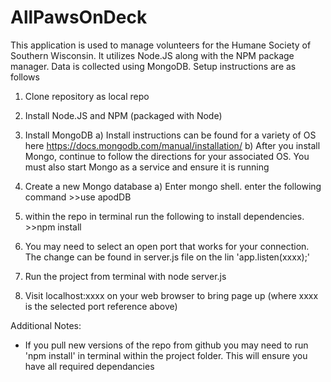 # AllPawsOnDeck

This application is used to manage volunteers for the Humane Society of Southern Wisconsin.  It utilizes Node.JS along with the NPM package manager.  Data is collected using MongoDB.  Setup instructions are as follows

1) Clone repository as local repo
2) Install Node.JS and NPM (packaged with Node)
3) Install MongoDB
    a) Install instructions can be found for a variety of OS here https://docs.mongodb.com/manual/installation/ 
    b) After you install Mongo, continue to follow the directions for your associated OS.  You must also start Mongo as a service and ensure it is running
4) Create a new Mongo database
    a) Enter mongo shell. enter the following command
        >>use apodDB
5)  within the repo in terminal run the following to install dependencies. 
        >>npm install
6) You may need to select an open port that works for your connection.  The change can be found in       server.js file on the lin 'app.listen(xxxx);'

7) Run the project from terminal with node server.js

8) Visit localhost:xxxx on your web browser to bring page up (where xxxx is the selected port reference above)


Additional Notes:

* If you pull new versions of the repo from github you may need to run 'npm install' in terminal within the project folder. This will ensure you have all required dependancies